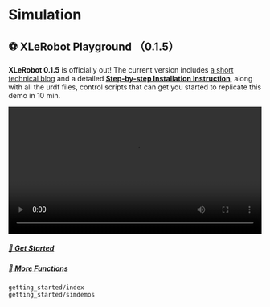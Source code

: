 # Simulation

## ⚽ XLeRobot Playground （0.1.5）

**XLeRobot 0.1.5** is officially out! The current version includes [a short technical blog](https://www.notion.so/vectorwang/simulation/sim.md) and a detailed [**Step-by-step Installation Instruction**](https://www.notion.so/vectorwang/simulation/sim_guide.md), along with all the urdf files, control scripts that can get you started to replicate this demo in 10 min.

<video width="100%" style="max-width: 100%;" controls>
  <source src="https://github.com/user-attachments/assets/e66d8cb5-7a02-4445-b6d9-793057996f87" type="video/mp4">
  Your browser does not support the video tag.
</video>

##### [👋 Get Started](getting_started/material)

##### [🔩 More Functions](getting_started/3d)



```{toctree}
getting_started/index
getting_started/simdemos
```

<!-- ```{toctree}
:maxdepth: 1

control/index
table_top_gripper/index
quadruped/index
humanoid/index
mobile_manipulation/index
dextrous/index
digital_twins/index
drawing/index
external/index
``` -->
